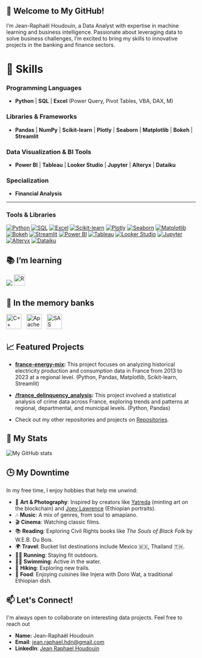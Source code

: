 👋 **Welcome to My GitHub!**
---
I’m Jean-Raphaël Houdouin, a Data Analyst with expertise in machine learning and business intelligence. Passionate about leveraging data to solve business challenges, I’m excited to bring my skills to innovative projects in the banking and finance sectors.

# 🔧 **Skills**

### **Programming Languages**  
- **Python** | **SQL** | **Excel** (Power Query, Pivot Tables, VBA, DAX, M)

### **Libraries & Frameworks**  
- **Pandas** | **NumPy** | **Scikit-learn** | **Plotly** | **Seaborn** | **Matplotlib** | **Bokeh** | **Streamlit**

### **Data Visualization & BI Tools**  
- **Power BI** | **Tableau** | **Looker Studio** | **Jupyter** | **Alteryx** | **Dataiku**

### **Specialization**  
- **Financial Analysis**  

---

### **Tools & Libraries**  

[![Python](https://img.shields.io/badge/Python-3776AB?style=for-the-badge&logo=python&logoColor=white)](https://www.python.org/)
[![SQL](https://img.shields.io/badge/SQL-4479A1?style=for-the-badge&logo=postgresql&logoColor=white)](https://www.postgresql.org/)
[![Excel](https://img.shields.io/badge/Excel-217346?style=for-the-badge&logo=microsoft-excel&logoColor=white)](https://www.microsoft.com/en-us/microsoft-365/excel)
[![Scikit-learn](https://img.shields.io/badge/Scikit--learn-F7931E?style=for-the-badge&logo=scikit-learn&logoColor=white)](https://scikit-learn.org/stable/)
[![Plotly](https://img.shields.io/badge/Plotly-3F4F75?style=for-the-badge&logo=plotly&logoColor=white)](https://plotly.com/)
[![Seaborn](https://img.shields.io/badge/Seaborn-4C72B0?style=for-the-badge&logo=seaborn&logoColor=white)](https://seaborn.pydata.org/)
[![Matplotlib](https://img.shields.io/badge/Matplotlib-11557C?style=for-the-badge&logo=matplotlib&logoColor=white)](https://matplotlib.org/)
[![Bokeh](https://img.shields.io/badge/Bokeh-FF7A05?style=for-the-badge&logo=bokeh&logoColor=white)](https://bokeh.org/)
[![Streamlit](https://img.shields.io/badge/Streamlit-FF4B4B?style=for-the-badge&logo=streamlit&logoColor=white)](https://streamlit.io/)
[![Power BI](https://img.shields.io/badge/PowerBI-F2C811?style=for-the-badge&logo=power-bi&logoColor=white)](https://powerbi.microsoft.com/)
[![Tableau](https://img.shields.io/badge/Tableau-E97627?style=for-the-badge&logo=tableau&logoColor=white)](https://www.tableau.com/)
[![Looker Studio](https://img.shields.io/badge/Looker_Studio-4285F4?style=for-the-badge&logo=google-data-studio&logoColor=white)](https://lookerstudio.google.com/)
[![Jupyter](https://img.shields.io/badge/Jupyter-F37626?style=for-the-badge&logo=jupyter&logoColor=white)](https://jupyter.org/)
[![Alteryx](https://img.shields.io/badge/Alteryx-097AB8?style=for-the-badge&logo=alteryx&logoColor=white)](https://www.alteryx.com/)
[![Dataiku](https://img.shields.io/badge/Dataiku-171C3A?style=for-the-badge&logo=dataiku&logoColor=white)](https://www.dataiku.com/)


## 📚 I’m learning

<td>
  <img src="https://skillicons.dev/icons?i=r" />
</td>

<td>
  <img src="https://skillicons.dev/icons?i=r" alt="R" style="width: 30px; height: 30px;" />
</td>


## 🧠 In the memory banks

<td>
  <span style="display: inline-block;">
    <img src="https://upload.wikimedia.org/wikipedia/commons/1/18/C_Programming_Language.svg" alt="C++" style="width: 40px; height: 40px; margin-right: 10px;" />
  </span>
  <span style="display: inline-block;">
    <img src="https://upload.wikimedia.org/wikipedia/commons/f/f3/Apache_Spark_logo.svg" alt="Apache Spark" style="width: 40px; height: 40px; margin-right: 10px;" />
  </span>
</td>
  <span style="display: inline-block;">
    <a href="https://www.sas.com/">
      <img src="https://img.shields.io/badge/SAS-00A9E0?style=for-the-badge&logo=sas&logoColor=white" alt="SAS" style="width: 40px; height: 40px;" />
    </a>
  </span>
</td>

## 📈 Featured Projects

* **[france-energy-mix](https://github.com/rhoudouin/france-energy-mix):**  This project focuses on analyzing historical electricity production and consumption data in France from 2013 to 2023 at a regional level. (Python, Pandas, Matplotlib, Scikit-learn, Streamlit)
* **[/france_delinquency_analysis](https://github.com/rhoudouin/france_delinquency_analysis):** This project involved a statistical analysis of crime data across France, exploring trends and patterns at regional, departmental, and municipal levels. (Python, Pandas)
  
* Check out my other repositories and projects on [Repositories](https://github.com/rhoudouin?tab=repositories).

## 👤 My Stats
![My GitHub stats](https://github-readme-stats.vercel.app/api?username=rhoudouin&show_icons=true&theme=tranparent)

## 🕒 My Downtime

In my free time, I enjoy hobbies that help me unwind:

- 🎨 **Art & Photography**: Inspired by creators like [Yatreda](https://yatreda.com/) (minting art on the blockchain) and [Joey Lawrence](https://joeylshop.com/pages/exhibitions) (Ethiopian portraits).
- 🎶 **Music**: A mix of genres, from soul to amapiano.
- 🎬 **Cinema**: Watching classic films.
- 📚 **Reading**: Exploring Civil Rights books like *The Souls of Black Folk* by W.E.B. Du Bois.
- 🌍 **Travel**: Bucket list destinations include Mexico 🇲🇽, Thailand 🇹🇭.
- 🏃‍♂️ **Running**: Staying fit outdoors.
- 🏊‍♂️ **Swimming**: Active in the water.
- 🥾 **Hiking**: Exploring new trails.
- 🍲 **Food**: Enjoying cuisines like Injera with Doro Wat, a traditional Ethiopian dish.

## 📫 Let's Connect!

I'm always open to collaborate on interesting data projects. Feel free to reach out

* **Name:** Jean-Raphaël Houdouin
* **Email**: jean.raphael.hdn@gmail.com
* **LinkedIn**: [Jean Raphael Houdouin](https://linkedin.com/in/jeanraphaelhoudouin)

